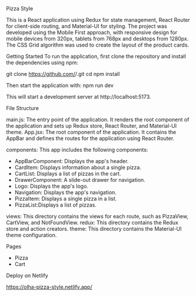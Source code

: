 Pizza Style

This is a React application using Redux for state management, React Router for client-side routing, and Material-UI for styling. The project was developed using the Mobile First approach, with responsive design for mobile devices from 320px, tablets from 768px and desktops from 1280px. The CSS Grid algorithm was used to create the layout of the product cards.

Getting Started
To run the application, first clone the repository and install the dependencies using npm:

git clone https://github.com/<your-username>/<your-repo-name>.git
cd <your-repo-name>
npm install

Then start the application with:
npm run dev

This will start a development server at http://localhost:5173.

File Structure

main.js: The entry point of the application. It renders the root component of the application and sets up Redux store, React Router, and Material-UI theme.
App.jsx: The root component of the application. It contains the AppBar and defines the routes for the application using React Router.

components: This app includes the following components:

- AppBarComponent: Displays the app's header.
- CardItem: Displays information about a single pizza.
- CartList: Displays a list of pizzas in the cart.
- DrawerComponent: A slide-out drawer for navigation.
- Logo: Displays the app's logo.
- Navigation: Displays the app's navigation.
- PizzaItem: Displays a single pizza in a list.
- PizzaList:Displays a list of pizzas.

views: This directory contains the views for each route, such as PizzaView, CartView, and NotFoundView.
redux: This directory contains the Redux store and action creators.
theme: This directory contains the Material-UI theme configuration.

Pages

- Pizza
- Cart

Deploy on Netlify

https://olha-pizza-style.netlify.app/
